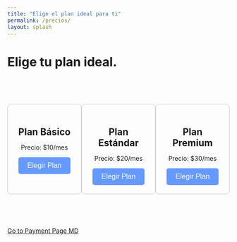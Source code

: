 ```yaml
---
title: "Elige el plan ideal para ti"
permalink: /precios/
layout: splash
---
```


# Elige tu plan ideal.

<style>
.plan-container {
  display: flex;
  justify-content: space-around;
}

.plan {
  width: 300px; /* Ancho deseado de cada plan */
  padding: 20px;
  border: 1px solid #ccc;
  border-radius: 8px;
  text-align: center;
  margin-bottom: 60px; /* Espacio inferior entre cada plan */
  margin-top: 60px;
}

.plan h2 {
  margin-bottom: 10px;
}

.plan-button {
  background-color: #6699ff; /* Cambio de color */
  color: white;
  border: none;
  padding: 10px 20px;
  text-align: center;
  text-decoration: none;
  display: inline-block;
  font-size: 16px;
  border-radius: 5px;
  cursor: pointer;
}

.plan-button:hover {
  background-color: #4c80d9; /* Cambio de color en el hover */
}
</style>

<div class="plan-container">
  <div class="plan">
    <h2>Plan Básico</h2>
    <p>Precio: $10/mes</p>
    <button class="plan-button" onclick="location.href='/payment_form/?plan=basico'">Elegir Plan</button>
  </div>

  <div class="plan">
    <h2>Plan Estándar</h2>
    <p>Precio: $20/mes</p>
    <button class="plan-button" onclick="location.href='/payment_form/?plan=estandar'">Elegir Plan</button>
  </div>

  <div class="plan">
    <h2>Plan Premium</h2>
    <p>Precio: $30/mes</p>
    <button class="plan-button" onclick="location.href='/payment_form/?plan=premium'">Elegir Plan</button>
  </div>
</div>



[Go to Payment Page MD](/payment_form/)
